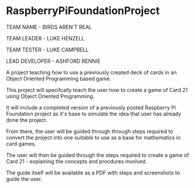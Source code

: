 # RaspberryPiFoundationProject

TEAM NAME		- BIRDS AREN'T REAL

TEAM LEADER		- LUKE HENZELL

TEAM TESTER		- LUKE CAMPBELL

LEAD DEVELOPER	- ASHFORD RENNIE

A project teaching how to use a previously created deck of cards in an Object Oriented Programming based game.

This project will specifcally teach the user how to create a game of Card 21 using Object Oriented Programming. 

It will include a completed version of a previously posted Raspberry Pi Foundation project as it's base to simulate the idea that user has already done the project.

From there, the user will be guided through through steps required to convert the project into one suitable to use as a base for mathematics in card games.

The user will then be guided through the steps required to create a game of Card 21 - explaining the concepts and procdures involved. 

The guide itself will be available as a PDF with steps and screenshots to guide the user. 
